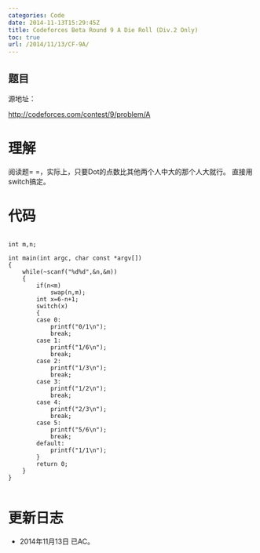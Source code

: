 ```yaml
---
categories: Code
date: 2014-11-13T15:29:45Z
title: Codeforces Beta Round 9 A Die Roll (Div.2 Only)
toc: true
url: /2014/11/13/CF-9A/
---
```


## 题目
源地址：

http://codeforces.com/contest/9/problem/A

# 理解
阅读题= =，实际上，只要Dot的点数比其他两个人中大的那个人大就行。
直接用switch搞定。

<!--more-->

# 代码

```

int m,n;

int main(int argc, char const *argv[])
{
    while(~scanf("%d%d",&n,&m))
    {
        if(n<m)
            swap(n,m);
        int x=6-n+1;
        switch(x)
        {
        case 0:
            printf("0/1\n");
            break;
        case 1:
            printf("1/6\n");
            break;
        case 2:
            printf("1/3\n");
            break;
        case 3:
            printf("1/2\n");
            break;
        case 4:
            printf("2/3\n");
            break;
        case 5:
            printf("5/6\n");
            break;
        default:
            printf("1/1\n");
        }
        return 0;
    }
}


```

# 更新日志
- 2014年11月13日 已AC。